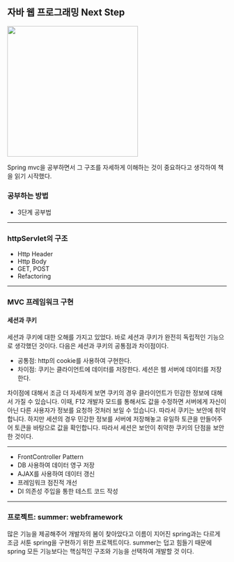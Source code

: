 ## 자바 웹 프로그래밍 Next Step

<img src="https://github.com/piaochung/review/blob/main/%EC%9E%90%EB%B0%94-%EC%9B%B9-%ED%94%84%EB%A1%9C%EA%B7%B8%EB%9E%98%EB%B0%8D-Next-Step/images/%EC%9E%90%EB%B0%94-%EC%9B%B9-%ED%94%84%EB%A1%9C%EA%B7%B8%EB%9E%98%EB%B0%8D-Next-Step.jpg" width="300">

Spring mvc을 공부하면서 그 구조를 자세하게 이해하는 것이 중요하다고 생각하여 책을 읽기 시작했다.

### 공부하는 방법
- 3단계 공부법

---

### httpServlet의 구조
- Http Header
- Http Body
- GET, POST
- Refactoring

---

### MVC 프레임워크 구현
#### 세션과 쿠키
 세션과 쿠키에 대한 오해를 가지고 있었다. 바로 세션과 쿠키가 완전히 독립적인 기능으로 생각했던 것이다. 다음은 세션과 쿠키의 공통점과 차이점이다.
- 공통점: http의 cookie를 사용하여 구현한다.
- 차이점: 쿠키는 클라이언트에 데이터를 저장한다. 세션은 웹 서버에 데이터를 저장한다.

차이점에 대해서 조금 더 자세하게 보면 쿠키의 경우 클라이언트가 민감한 정보에 대해서 가질 수 있습니다. 이때, F12 개발자 모드를 통해서도 값을 수정하면 서버에게 자신이 아닌 다른 사용자가 정보를 요청하 것처러 보일 수 있습니다. 따라서 쿠키는 보안에 취약합니다. 하지만 세션의 경우 민강한 정보를 서버에 저장해놓고 유일하 토큰을 만들어주어 토큰을 바탕으로 값을 확인합니다. 따라서 세션은 보안이 취약한 쿠키의 단점을 보안한 것이다.

---

- FrontController Pattern
- DB 사용하여 데이터 영구 저장
- AJAX를 사용하여 데이터 갱신
- 프레임워크 점진적 개선
- DI 의존성 주입을 통한 테스트 코드 작성

---

### 프로젝트: summer: webframework

많은 기능을 제공해주어 개발자의 봄이 찾아았다고 이름이 지어진 spring과는 다르게 조금 서툰 spring을 구현하기 위한 프로젝트이다. summer는 덥고 힘들기 때문에 spring 모든 기능보다는 핵심적인 구조와 기능을 선택하여 개발할 것 이다.
